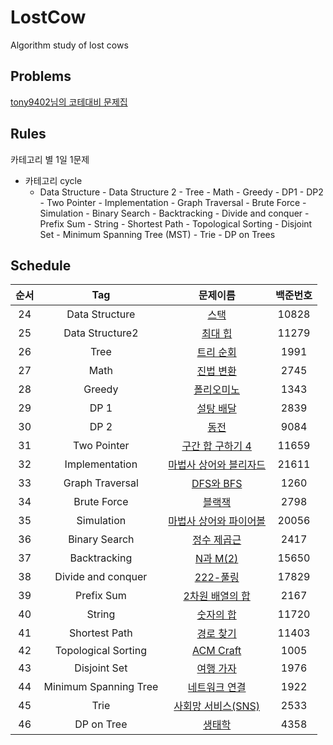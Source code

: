 # LostCow
Algorithm study of lost cows

## Problems
[tony9402님의 코테대비 문제집](https://github.com/tony9402/baekjoon#-%EC%A4%91%EC%9A%94%EF%B8%8F%EF%B8%8F-)

## Rules

카테고리 별 1일 1문제

* 카테고리 cycle
    - Data Structure - Data Structure 2 - Tree - Math - Greedy - DP1 - DP2 - Two Pointer - Implementation - Graph Traversal - Brute Force - Simulation - Binary Search - Backtracking - Divide and conquer - Prefix Sum - String - Shortest Path - Topological Sorting - Disjoint Set - Minimum Spanning Tree (MST) - Trie - DP on Trees

## Schedule

<!-- |순서|Tag|문제이름|백준번호|
|:--:|:--:|:--:|:--:|
|1|Data Structure|[요세푸스 문제](https://www.acmicpc.net/problem/1158)|1158|
|2|Data Structure2|[나는야 포켓몬 마스터 이다솜](https://www.acmicpc.net/problem/1620)|1620|
|3|Tree|[트리의 부모 찾기](https://www.acmicpc.net/problem/11725)|11725|
|4|Math|[공약수](https://www.acmicpc.net/problem/5618)|5618|
|5|Greedy|[거스름돈](https://www.acmicpc.net/problem/14916)|14916|
|6|DP 1|[피보나치수5](https://www.acmicpc.net/problem/10870)|10870|
|7|DP 2|[주지수](https://www.acmicpc.net/problem/15724)|15724|
|8|Two Pointer|[배열합치기](https://www.acmicpc.net/problem/11728)|11728|
|9|Implementation|[상어초등학교](https://www.acmicpc.net/problem/21608)|21608|
|10|Graph Traversal|[바이러스](https://www.acmicpc.net/problem/2606)|2606|
|11|Brute Force|[피로도](https://www.acmicpc.net/problem/22864)|22864|
|12|Simulation|[인구이동](https://www.acmicpc.net/problem/16234)|16234|
|13|Binary Search|[수들의합](https://www.acmicpc.net/problem/1789)|1789|
|14|Backtracking|[N과 M(1)](https://www.acmicpc.net/problem/15649)|15649|
|15|Divide and conquer|[색종이 만들기](https://www.acmicpc.net/problem/2630)|2630|
|16|Prefix Sum|[귀찮아 (SIB)](https://www.acmicpc.net/problem/14929)|14929|
|17|String|[경고](https://www.acmicpc.net/problem/3029)|3029|
|18|Shortest Path|[특정 거리의 도시 찾기](https://www.acmicpc.net/problem/18352)|18352|
|19|Topological Sorting|[선수과목](https://www.acmicpc.net/problem/14567)|14567|
|20|Disjoint Set|[집합의 표현](https://www.acmicpc.net/problem/1717)|1717|
|21|Minimum Spanning Tree|[최소 스패닝 트리](https://www.acmicpc.net/problem/1197)|1197|
|22|Trie|[문자열 집합](https://www.acmicpc.net/problem/14425)|14425|
|23|DP on Trees|[트리와 쿼리](https://www.acmicpc.net/problem/15681)|15681| -->

|순서|Tag|문제이름|백준번호|
|:--:|:--:|:--:|:--:|
|24|Data Structure|[스택](https://www.acmicpc.net/problem/10828)|10828|
|25|Data Structure2|[최대 힙](https://www.acmicpc.net/problem/11279)|11279|
|26|Tree|[트리 순회](https://www.acmicpc.net/problem/1991)|1991|
|27|Math|[진법 변환](https://www.acmicpc.net/problem/2745)|2745|
|28|Greedy|[폴리오미노](https://www.acmicpc.net/problem/1343)|1343|
|29|DP 1|[설탕 배달](https://www.acmicpc.net/problem/2839)|2839|
|30|DP 2|[동전](https://www.acmicpc.net/problem/9084)|9084|
|31|Two Pointer|[구간 합 구하기 4](https://www.acmicpc.net/problem/11659)|11659|
|32|Implementation|[마법사 상어와 블리자드](https://www.acmicpc.net/problem/21611)|21611|
|33|Graph Traversal|[DFS와 BFS](https://www.acmicpc.net/problem/1260)|1260|
|34|Brute Force|[블랙잭](https://www.acmicpc.net/problem/2798)|2798|
|35|Simulation|[마법사 상어와 파이어볼](https://www.acmicpc.net/problem/20056)|20056|
|36|Binary Search|[정수 제곱근](https://www.acmicpc.net/problem/2417)|2417|
|37|Backtracking|[N과 M(2)](https://www.acmicpc.net/problem/15650)|15650|
|38|Divide and conquer|[222-풀링](https://www.acmicpc.net/problem/17829)|17829|
|39|Prefix Sum|[2차원 배열의 합](https://www.acmicpc.net/problem/2167)|2167|
|40|String|[숫자의 합](https://www.acmicpc.net/problem/11720)|11720|
|41|Shortest Path|[경로 찾기](https://www.acmicpc.net/problem/11403)|11403|
|42|Topological Sorting|[ACM Craft](https://www.acmicpc.net/problem/1005)|1005|
|43|Disjoint Set|[여행 가자](https://www.acmicpc.net/problem/1976)|1976|
|44|Minimum Spanning Tree|[네트워크 연결](https://www.acmicpc.net/problem/1922)|1922|
|45|Trie|[사회망 서비스(SNS)](https://www.acmicpc.net/problem/2533)|2533|
|46|DP on Tree|[생태학](https://www.acmicpc.net/problem/4358)|4358|

